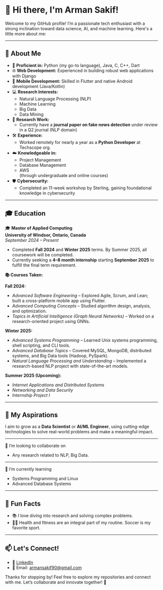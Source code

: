 # 👋 Hi there, I'm Arman Sakif!  

Welcome to my GitHub profile! I’m a passionate tech enthusiast with a strong inclination toward data science, AI, and machine learning. Here's a little more about me:  

---

## 🚀 About Me  
- 🔧 **Proficient in:** Python (my go-to language), Java, C, C++, Dart  
- 🌐 **Web Development:** Experienced in building robust web applications with Django  
- 📱 **Mobile Development:** Skilled in Flutter and native Android development (Java/Kotlin)  
- 💻 **Research Interests:**  
  - Natural Language Processing (NLP)  
  - Machine Learning  
  - Big Data  
  - Data Mining  
- 📜 **Research Work:**  
  - Currently have a **journal paper on fake news detection** under review in a Q2 journal (NLP domain)  
- 🛠️ **Experience:**  
  - Worked remotely for nearly a year as a **Python Developer** at Techscope org.  
- ☁️ **Knowledgeable in:**  
  - Project Management  
  - Database Management  
  - AWS  
  (through undergraduate and online courses)  
- 🛡️ **Cybersecurity:**  
  - Completed an 11-week workshop by Sterling, gaining foundational knowledge in cybersecurity  

---

## 🎓 Education  
🎓 **Master of Applied Computing**  
**University of Windsor, Ontario, Canada**  
*September 2024 – Present*  
- Completed **Fall 2024** and **Winter 2025** terms. By Summer 2025, all coursework will be completed.  
- Currently seeking a **4–8 month internship** starting **September 2025** to fulfill the final term requirement.  

**📚 Courses Taken:**  

**Fall 2024:**  
- *Advanced Software Engineering* – Explored Agile, Scrum, and Lean; built a cross-platform mobile app using Flutter.  
- *Advanced Computing Concepts* – Studied algorithm design, analysis, and optimization.  
- *Topics in Artificial Intelligence (Graph Neural Networks)* – Worked on a research-oriented project using GNNs.

**Winter 2025:**  
- *Advanced Systems Programming* – Learned Unix systems programming, shell scripting, and CLI tools.  
- *Advanced Database Topics* – Covered MySQL, MongoDB, distributed systems, and Big Data tools (Hadoop, PySpark).  
- *Natural Language Processing and Understanding* – Implemented a research-based NLP project with state-of-the-art models.

**Summer 2025 (Upcoming):**  
- *Internet Applications and Distributed Systems*  
- *Networking and Data Security*  
- *Internship Project I*  

---

## 🎯 My Aspirations  
I aim to grow as a **Data Scientist** or **AI/ML Engineer**, using cutting-edge technologies to solve real-world problems and make a meaningful impact.  

---

👯 I’m looking to collaborate on 
- Any research related to NLP, Big Data. 

---

🌱 I’m currently learning 
- Systems Programming and Linux  
- Advanced Database Systems  

---

## 🌟 Fun Facts  
- 📚 I love diving into research and solving complex problems.  
- 🏋️‍♂️ Health and fitness are an integral part of my routine. Soccer is my favorite sport.  

---

## 📫 Let's Connect!  
- 💼 [LinkedIn](https://linkedin.com/in/arman-sakif-09)  
- 📧 Email: armansakif90@gmail.com  

Thanks for stopping by! Feel free to explore my repositories and connect with me. Let’s collaborate and innovate together! 🚀  
